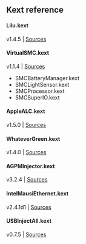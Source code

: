 ## Kext reference


#### Lilu.kext

v1.4.5 |
[Sources](https://github.com/acidanthera/Lilu)


#### VirtualSMC.kext

v1.1.4 |
[Sources](https://github.com/acidanthera/VirtualSMC)

- SMCBatteryManager.kext
- SMCLightSensor.kext
- SMCProcessor.kext
- SMCSuperIO.kext

#### AppleALC.kext

v1.5.0 |
[Sources](https://github.com/acidanthera/AppleALC)

#### WhateverGreen.kext

v1.4.0 |
[Sources](https://github.com/acidanthera/WhateverGreen)

#### AGPMInjector.kext

v3.2.4 |
[Sources](https://github.com/Pavo-IM/AGPMInjector)


#### IntelMausiEthernet.kext

v2.4.1d1 |
[Sources](https://github.com/Mieze/IntelMausiEthernet)

#### USBInjectAll.kext

v0.7.5 |
[Sources](https://github.com/RehabMan/OS-X-USB-Inject-All)


